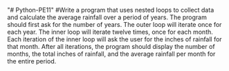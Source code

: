 "# Python-PE11" 
#Write a program that uses nested loops to collect data and calculate the average rainfall over a period of years.  The program should first ask for the number of years.  The outer loop will iterate once for each year.  The inner loop will iterate twelve times, once for each month.  Each iteration of the inner loop will ask the user for the inches of rainfall for that month.  After all iterations, the program should display the number of months, the total inches of rainfall, and the average rainfall per month for the entire period.
